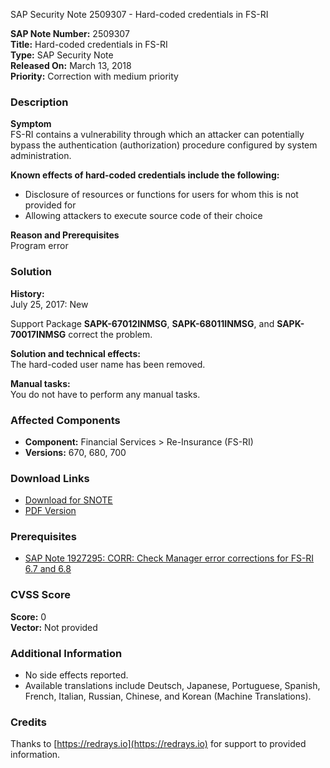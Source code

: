 SAP Security Note 2509307 - Hard-coded credentials in FS-RI

**SAP Note Number:** 2509307  
**Title:** Hard-coded credentials in FS-RI  
**Type:** SAP Security Note  
**Released On:** March 13, 2018  
**Priority:** Correction with medium priority  

### Description

**Symptom**  
FS-RI contains a vulnerability through which an attacker can potentially bypass the authentication (authorization) procedure configured by system administration.

**Known effects of hard-coded credentials include the following:**
- Disclosure of resources or functions for users for whom this is not provided for
- Allowing attackers to execute source code of their choice

**Reason and Prerequisites**  
Program error

### Solution

**History:**  
July 25, 2017: New

Support Package **SAPK-67012INMSG**, **SAPK-68011INMSG**, and **SAPK-70017INMSG** correct the problem.

**Solution and technical effects:**  
The hard-coded user name has been removed.

**Manual tasks:**  
You do not have to perform any manual tasks.

### Affected Components

- **Component:** Financial Services > Re-Insurance (FS-RI)
- **Versions:** 670, 680, 700

### Download Links

- [Download for SNOTE](https://notesdownloads.sap.com/note/0040000000474932018)
- [PDF Version](https://userapps.support.sap.com/sap/support/sfm/notes/print/0002509307?language=en-US&token=A76B9FB8A894D4DB2B7B6C630F4690EE)

### Prerequisites

- [SAP Note 1927295: CORR: Check Manager error corrections for FS-RI 6.7 and 6.8](https://me.sap.com/notes/1927295)

### CVSS Score

**Score:** 0  
**Vector:** Not provided

### Additional Information

- No side effects reported.
- Available translations include Deutsch, Japanese, Portuguese, Spanish, French, Italian, Russian, Chinese, and Korean (Machine Translations).

### Credits

Thanks to [https://redrays.io](https://redrays.io) for support to provided information.